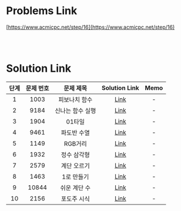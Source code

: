 # Problems Link

[https://www.acmicpc.net/step/16](https://www.acmicpc.net/step/16)

<br><br>

# Solution Link

| 단계 | 문제 번호 |    문제 제목     |               Solution Link                | Memo |
| :--: | :-------: | :--------------: | :----------------------------------------: | :--: |
|  1   |   1003    |  피보나치 함수   |  [Link](../Solutions/1003_피보나치_함수)   |  -   |
|  2   |   9184    | 신나는 함수 실행 | [Link](../Solutions/9184_신나는_함수_실행) |  -   |
|  3   |   1904    |      01타일      |      [Link](../Solutions/1904_01타일)      |  -   |
|  4   |   9461    |   파도반 수열    |   [Link](../Solutions/9461_파도반_수열)    |  -   |
|  5   |   1149    |     RGB거리      |     [Link](../Solutions/1149_RGB거리)      |  -   |
|  6   |   1932    |   정수 삼각형    |   [Link](../Solutions/1932_정수_삼각형)    |  -   |
|  7   |   2579    |   계단 오르기    |   [Link](../Solutions/2579_계단_오르기)    |  -   |
|  8   |   1463    |    1로 만들기    |    [Link](../Solutions/1463_1로_만들기)    |  -   |
|  9   |   10844   |   쉬운 계단 수   |  [Link](../Solutions/10844_쉬운_계단_수)   |  -   |
|  10  |   2156    |   포도주 시식    |   [Link](../Solutions/2156_포도주_시식)    |  -   |

